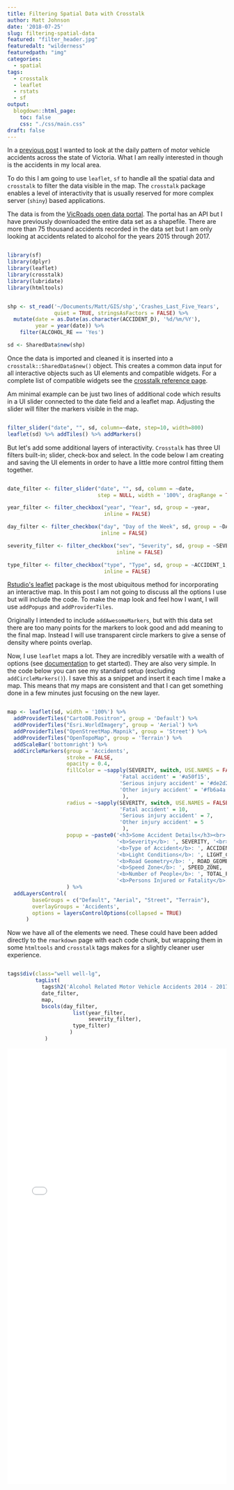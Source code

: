 ```yaml
---
title: Filtering Spatial Data with Crosstalk
author: Matt Johnson
date: '2018-07-25'
slug: filtering-spatial-data
featured: "filter_header.jpg"
featuredalt: "wilderness"
featuredpath: "img"
categories:
  - spatial
tags:
  - crosstalk
  - leaflet
  - rstats
  - sf
output:
  blogdown::html_page:
    toc: false
    css: "./css/main.css"
draft: false
---
```


In a [previous post](https://mrjoh3.github.io/2018/07/20/animating-spatial-data/) I wanted to look at the daily pattern of motor vehicle accidents across the state of Victoria. What I am really interested in though is the accidents in my local area. 

To do this I am going to use `leaflet`, `sf` to handle all the spatial data and `crosstalk` to filter the data visible in the map. The `crosstalk` package enables a level of interactivity that is usually reserved for more complex server (`shiny`) based applications.

The data is from the [VicRoads open data portal](https://vicroadsopendata-vicroadsmaps.opendata.arcgis.com/datasets/c2a69622ebad42e7baaa8167daa72127_0). The portal has an API but I have previously downloaded the entire data set as a shapefile. There are more than 75 thousand accidents recorded in the data set but I am only looking at accidents related to alcohol for the years 2015 through 2017.

```r

library(sf)
library(dplyr)
library(leaflet)
library(crosstalk)
library(lubridate)
library(htmltools)


shp <- st_read('~/Documents/Matt/GIS/shp','Crashes_Last_Five_Years', 
               quiet = TRUE, stringsAsFactors = FALSE) %>%
  mutate(date = as.Date(as.character(ACCIDENT_D), '%d/%m/%Y'),
         year = year(date)) %>%
    filter(ALCOHOL_RE == 'Yes')

sd <- SharedData$new(shp)


```

Once the data is imported and cleaned it is inserted into a `crosstalk::SharedData$new()` object. This creates a common data input for all interactive objects such as UI elements and compatible widgets. For a complete list of compatible widgets see the [crosstalk reference page](https://rstudio.github.io/crosstalk/widgets.html).

Am minimal example can be just two lines of additional code which results in a UI slider connected to the date field and a leaflet map. Adjusting the slider will filter the markers visible in the map.

```r

filter_slider("date", "", sd, column=~date, step=10, width=800)
leaflet(sd) %>% addTiles() %>% addMarkers()


```

But let's add some additional layers of interactivity. `Crosstalk` has three UI filters built-in; slider, check-box and select. In the code below I am creating and saving the UI elements in order to have a little more control fitting them together.


```r

date_filter <- filter_slider("date", "", sd, column = ~date, 
                             step = NULL, width = '100%', dragRange = TRUE)

year_filter <- filter_checkbox("year", "Year", sd, group = ~year, 
                               inline = FALSE)

day_filter <- filter_checkbox("day", "Day of the Week", sd, group = ~DAY_OF_WEE, 
                              inline = FALSE)

severity_filter <- filter_checkbox("sev", "Severity", sd, group = ~SEVERITY, 
                                   inline = FALSE)

type_filter <- filter_checkbox("type", "Type", sd, group = ~ACCIDENT_1, 
                               inline = FALSE)


```

[Rstudio's leaflet](https://rstudio.github.io/leaflet/) package is the most ubiquitous method for incorporating an interactive map. In this post I am not going to discuss all the options I use but will include the code. To make the map look and feel how I want, I will use `addPopups` and `addProviderTiles`. 

Originally I intended to include `addAwesomeMarkers`, but with this data set there are too many points for the markers to look good and add meaning to the final map. Instead I will use transparent circle markers to give a sense of density where points overlap.

Now, I use `leaflet` maps a lot. They are incredibly versatile with a wealth of options (see [documentation](https://rstudio.github.io/leaflet/) to get started). They are also very simple. In the code below you can see my standard setup (excluding `addCircleMarkers()`). I save this as a snippet and insert it each time I make a map. This means that my maps are consistent and that I can get something done in a few minutes just focusing on the new layer.

```r

map <- leaflet(sd, width = '100%') %>% 
  addProviderTiles("CartoDB.Positron", group = 'Default') %>%
  addProviderTiles("Esri.WorldImagery", group = 'Aerial') %>%
  addProviderTiles("OpenStreetMap.Mapnik", group = 'Street') %>%
  addProviderTiles("OpenTopoMap", group = 'Terrain') %>%
  addScaleBar('bottomright') %>%
  addCircleMarkers(group = 'Accidents', 
                   stroke = FALSE, 
                   opacity = 0.4,
                   fillColor = ~sapply(SEVERITY, switch, USE.NAMES = FALSE,
                                    'Fatal accident' = '#a50f15',
                                    'Serious injury accident' = '#de2d26',
                                    'Other injury accident' = '#fb6a4a' 
                                     ),
                   radius = ~sapply(SEVERITY, switch, USE.NAMES = FALSE,
                                    'Fatal accident' = 10,
                                    'Serious injury accident' = 7,
                                    'Other injury accident' = 5
                                     ),
                   popup = ~paste0('<h3>Some Accident Details</h3><br>',
                                   '<b>Severity</b>: ', SEVERITY, '<br>',
                                   '<b>Type of Accident</b>: ', ACCIDENT_1, '<br>',
                                   '<b>Light Conditions</b>: ', LIGHT_COND, '<br>',
                                   '<b>Road Geometry</b>: ', ROAD_GEOME, "<br>",
                                   '<b>Speed Zone</b>: ', SPEED_ZONE, '<br>',
                                   '<b>Number of People</b>: ', TOTAL_PERS, '<br>',
                                   '<b>Persons Injured or Fatality</b>: ', INJ_OR_FAT)
                   ) %>%
  addLayersControl(
        baseGroups = c("Default", "Aerial", "Street", "Terrain"),
        overlayGroups = 'Accidents',
        options = layersControlOptions(collapsed = TRUE)
      )


```

Now we have all of the elements we need. These could have been added directly to the `rmarkdown` page with each code chunk, but wrapping them in some `htmltools` and `crosstalk` tags makes for a slightly cleaner user experience.

```r

tags$div(class="well well-lg",
         tagList(
           tags$h2('Alcohol Related Motor Vehicle Accidents 2014 - 2017'),
           date_filter,
           map,
           bscols(day_filter,
                     list(year_filter,
                          severity_filter),
                     type_filter)
                    )
            )    


```

<script type="text/javascript">
$("#IframeId").load(function() {
    $(this).height( $(this).contents().find("body").height() );
});
</script>  

<iframe src="../../../../rmd/2018-07-25-filtering-spatial-data_content.html" id="IframeId" style="border:none;width:100%;height:1000px;" ></iframe>


